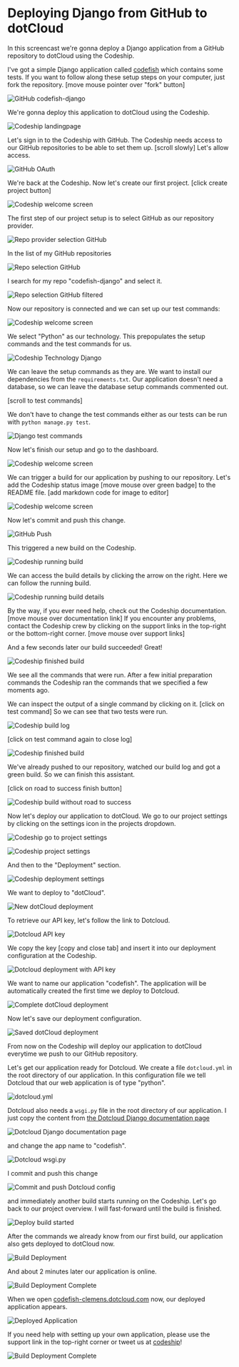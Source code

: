 












Deploying Django from GitHub to dotCloud
======================

In this screencast we're gonna deploy a Django application from a GitHub repository to dotCloud using the Codeship.





I've got a simple Django application called [codefish][codefish-repo] which contains some tests. If you want to follow along these setup steps on your computer, just fork the repository. [move mouse pointer over "fork" button]

![GitHub codefish-django][screenshot-codefish-django]





We're gonna deploy this application to dotCloud using the Codeship.

![Codeship landingpage][screenshot-codefish-landingpage]

Let's sign in to the Codeship with GitHub. The Codeship needs access to our GitHub repositories to be able to set them up. [scroll slowly] Let's allow access.

![GitHub OAuth][screenshot-oauth]

We're back at the Codeship. Now let's create our first project. [click create project button]

![Codeship welcome screen][screenshot-codeship-welcome]





The first step of our project setup is to select GitHub as our repository provider.

![Repo provider selection GitHub][screenshot-repo-provider-selection]

In the list of my GitHub repositories

![Repo selection GitHub][screenshot-repo-selection]

I search for my repo "codefish-django" and select it.

![Repo selection GitHub filtered][screenshot-repo-selection-filtered]

Now our repository is connected and we can set up our test commands:

![Codeship welcome screen][screenshot-codeship-technology]

We select "Python" as our technology. This prepopulates the setup commands and the test commands for us.

![Codeship Technology Django][screenshot-codeship-technology-selected]





We can leave the setup commands as they are. We want to install our dependencies from the `requirements.txt`. Our application doesn't need a database, so we can leave the database setup commands commented out.

[scroll to test commands]

We don't have to change the test commands either as our tests can be run with `python manage.py test`.

![Django test commands][screenshot-test-commands]





Now let's finish our setup and go to the dashboard.

![Codeship welcome screen][screenshot-codeship-dasboard]





We can trigger a build for our application by pushing to our repository. Let's add the Codeship status image [move mouse over green badge] to the README file.
[add markdown code for image to editor]

![Codeship welcome screen][screenshot-codeship-image]

Now let's commit and push this change.

![GitHub Push][screenshot-codeship-push]

This triggered a new build on the Codeship.

![Codeship running build][screenshot-first-build-running]

We can access the build details by clicking the arrow on the right. Here we can follow the running build.

![Codeship running build details][screenshot-first-build-running-details]

By the way, if you ever need help, check out the Codeship documentation. [move mouse over documentation link] If you encounter any problems, contact the Codeship crew by clicking on the support links in the top-right or the bottom-right corner. [move mouse over support links]

And a few seconds later our build succeeded! Great!

![Codeship finished build][screenshot-first-build-finished]

We see all the commands that were run. After a few initial preparation commands the Codeship ran the commands that we specified a few moments ago.





We can inspect the output of a single command by clicking on it.
[click on test command]
So we can see that two tests were run.

![Codeship build log][screenshot-build-log]

[click on test command again to close log]

![Codeship finished build][screenshot-first-build-finished]





We've already pushed to our repository, watched our build log and got a green build. So we can finish this assistant.

[click on road to success finish button]

![Codeship build without road to success][screenshot-build-without-road-to-success]





Now let's deploy our application to dotCloud. We go to our project settings by clicking on the settings icon in the projects dropdown.

![Codeship go to project settings][screenshot-go-to-project-settings]

![Codeship project settings][screenshot-project-settings]

And then to the "Deployment" section.

![Codeship deployment settings][screenshot-deployment-settings]

We want to deploy to "dotCloud".

![New dotCloud deployment][screenshot-new-deployment]





To retrieve our API key, let's follow the link to Dotcloud.

![Dotcloud API key][screenshot-dotcloud-api-key]

We copy the key [copy and close tab] and insert it into our deployment configuration at the Codeship.

![Dotcloud deployment with API key][screenshot-dotcloud-deployment-api-key]

We want to name our application "codefish". The application will be automatically created the first time we deploy to Dotcloud.





![Complete dotCloud deployment][screenshot-complete-deployment]

Now let's save our deployment configuration.

![Saved dotCloud deployment][screenshot-saved-deployment]

From now on the Codeship will deploy our application to dotCloud everytime we push to our GitHub repository.





Let's get our application ready for Dotcloud. We create a file `dotcloud.yml` in the root directory of our application. In this configuration file we tell Dotcloud that our web application is of type "python".

![dotcloud.yml][screenshot-dotcloud-yml]

Dotcloud also needs a `wsgi.py` file in the root directory of our application. I just copy the content from [the Dotcloud Django documentation page](http://docs.dotcloud.com/tutorials/python/django/#wsgi-py)

![Dotcloud Django documentation page][screenshot-deployment-documentation-page]

and change the app name to "codefish".

![Dotcloud wsgi.py][screenshot-dotcloud-wsgi-py]

I commit and push this change

![Commit and push Dotcloud config][screenshot-commit-and-push-deployment-config]





and immediately another build starts running on the Codeship. Let's go back to our project overview. I will fast-forward until the build is finished.

![Deploy build started][screenshot-deploy-build-started]

After the commands we already know from our first build, our application also gets deployed to dotCloud now.

![Build Deployment][screenshot-build-deployment]

And about 2 minutes later our application is online.

![Build Deployment Complete][screenshot-build-deployment-complete]

When we open [codefish-clemens.dotcloud.com][codefish-live] now, our deployed application appears.

![Deployed Application][screenshot-deployed-application]

If you need help with setting up your own application, please use the support link in the top-right corner or tweet us at [codeship][codeship-twitter]!

![Build Deployment Complete][screenshot-build-deployment-complete]



 [codeship]: https://www.codeship.io/
 [codeship-twitter]: http://www.twitter.com/codeship
 
 [codefish-repo]: https://github.com/codeship-tutorials/codefish-django
 
 
 [codefish-live]: http://codefish-clemens.dotcloud.com
 
 [screenshot-codefish-django]: ../screenshots/github/codefish-django.png
 [screenshot-codefish-landingpage]: ../screenshots/codeship-landingpage.png
 [screenshot-oauth]: ../screenshots/github/oauth.png
 [screenshot-codeship-welcome]: ../screenshots/codeship-welcome.png
 [screenshot-repo-provider-selection]: ../screenshots/github/repo-provider-selection.png
 [screenshot-repo-selection]: ../screenshots/repo-selection.png
 [screenshot-repo-selection-filtered]: ../screenshots/django/codefish-django-selection-filtered.png
 [screenshot-codeship-technology]: ../screenshots/codeship-technology.png
 [screenshot-codeship-technology-selected]: ../screenshots/django/codeship-technology.png
 [screenshot-technology-version]: ../screenshots/django/technology-version.png
 [screenshot-test-commands]: ../screenshots/django/test-commands.png
 [screenshot-codeship-dasboard]: ../screenshots/github/django/codeship-dashboard.png
 [screenshot-codeship-image]: ../screenshots/django/codeship-image.png
 [screenshot-codeship-push]: ../screenshots/github/django/push.png
 [screenshot-first-build-running]: ../screenshots/django/first-build-running.png
 [screenshot-first-build-running-details]: ../screenshots/github/django/first-build-running-details.png
 [screenshot-first-build-finished]: ../screenshots/github/django/first-build-finished.png
 [screenshot-build-log]: ../screenshots/github/django/build-log.png
 [screenshot-build-without-road-to-success]: ../screenshots/github/django/build-without-road-to-success.png
 [screenshot-go-to-project-settings]: ../screenshots/github/django/go-to-project-settings.png
 [screenshot-project-settings]: ../screenshots/django/project-settings.png
 [screenshot-deployment-settings]: ../screenshots/django/deployment-settings.png
 [screenshot-new-deployment]: ../screenshots/django/dotcloud/new-deployment.png
 [screenshot-heroku-apps]: ../screenshots/dotcloud/heroku-apps.png
 [screenshot-create-heroku-app]: ../screenshots/dotcloud/create-heroku-app.png
 [screenshot-heroku-app-created]: ../screenshots/dotcloud/heroku-app-created.png
 [screenshot-heroku-deployment-name]: ../screenshots/django/dotcloud/heroku-deployment-name.png
 [screenshot-show-api-key]: ../screenshots/dotcloud/show-api-key.png
 [screenshot-complete-deployment]: ../screenshots/django/dotcloud/complete-deployment.png
 [screenshot-saved-deployment]: ../screenshots/django/dotcloud/saved-deployment.png
 [screenshot-added-paragraph]: ../screenshots/django/added-paragraph.png
 [screenshot-commit-and-push-paragraph]: ../screenshots/github/django/commit-and-push-paragraph.png
 [screenshot-deploy-build-started]: ../screenshots/django/dotcloud/deploy-build-started.png
 [screenshot-build-deployment]: ../screenshots/django/dotcloud/build-deployment.png
 [screenshot-build-deployment-complete]: ../screenshots/django/dotcloud/build-deployment-complete.png
 [screenshot-deployed-application]: ../screenshots/django/dotcloud/deployed-application.png
 [screenshot-select-post-hook]: ../screenshots/github/django/select-post-hook.png
 [screenshot-paste-hook-url]: ../screenshots/github/django/paste-hook-url.png
 [screenshot-hook-added]: ../screenshots/github/django/hook-added.png
 [screenshot-deployment-username]: ../screenshots/django/dotcloud/username.png
 [screenshot-create-deployment-token]: ../screenshots/django/dotcloud/create-token.png
 [screenshot-add-deployment-config]: ../screenshots/dotcloud/add-config.png
 [screenshot-commit-and-push-deployment-config]: ../screenshots/github/django/commit-and-push-deployment-config.png
 [screenshot-dotcloud-api-key]: ../screenshots/dotcloud/api-key.png
 [screenshot-dotcloud-deployment-api-key]: ../screenshots/django/dotcloud/deployment-api-key.png
 [screenshot-dotcloud-yml]: ../screenshots/django/dotcloud/dotcloud-yml.png
 [screenshot-dotcloud-wsgi-py]: ../screenshots/django/dotcloud/wsgi-py.png
 [screenshot-deployment-documentation-page]: ../screenshots/django/dotcloud/documentation-page.png

